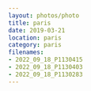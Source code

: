 ```yaml
---
layout: photos/photo
title: paris
date: 2019-03-21
location: paris
category: paris
filenames: 
- 2022_09_18_P1130415
- 2022_09_18_P1130403
- 2022_09_18_P1130283
---
```

